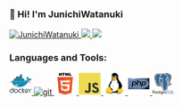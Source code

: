 ### 👋 Hi! I'm JunichiWatanuki

<p align="left"> 
  <a href="https://github.com/JunichiWatanuki/JunichiWatanuki/">
    <img src="https://komarev.com/ghpvc/?username=JunichiWatanuki" alt="JunichiWatanuki" />
  </a>
  <a href="http://qiita.com/JunichiWatanuki">
    <img height="20" src="https://qiita-badge.apiapi.app/s/JunichiWatanuki/posts.svg" />
  </a>
  <//qiita.com/JunichiWatanuki">
    <img height="20" src="https://qiita-badge.apiapi.app/s/JunichiWatanuki/contributions.svg" />
  </a>
</p>
 

<h3 align="left">Languages and Tools:</h3>
<p align="left"> 
  <a href="https://www.docker.com/" target="_blank" rel="noreferrer"> <img src="https://raw.githubusercontent.com/devicons/devicon/master/icons/docker/docker-original-wordmark.svg" alt="docker" width="40" height="40"/> </a> 
  <a href="https://git-scm.com/" target="_blank" rel="noreferrer"> <img src="https://www.vectorlogo.zone/logos/git-scm/git-scm-icon.svg" alt="git" width="40" height="40"/> </a> 
  <a href="https://www.w3.org/html/" target="_blank" rel="noreferrer"> <img src="https://raw.githubusercontent.com/devicons/devicon/master/icons/html5/html5-original-wordmark.svg" alt="html5" width="40" height="40"/> </a> 
  <a href="https://developer.mozilla.org/en-US/docs/Web/JavaScript" target="_blank" rel="noreferrer"> <img src="https://raw.githubusercontent.com/devicons/devicon/master/icons/javascript/javascript-original.svg" alt="javascript" width="40" height="40"/> </a> 
  <a href="https://www.linux.org/" target="_blank" rel="noreferrer"> <img src="https://raw.githubusercontent.com/devicons/devicon/master/icons/linux/linux-original.svg" alt="linux" width="40" height="40"/> </a> 
  <a href="https://www.php.net" target="_blank" rel="noreferrer"> <img src="https://raw.githubusercontent.com/devicons/devicon/master/icons/php/php-original.svg" alt="php" width="40" height="40"/> </a> 
  <a href="https://www.postgresql.org" target="_blank" rel="noreferrer"> <img src="https://raw.githubusercontent.com/devicons/devicon/master/icons/postgresql/postgresql-original-wordmark.svg" alt="postgresql" width="40" height="40"/> </a> 
</p>
